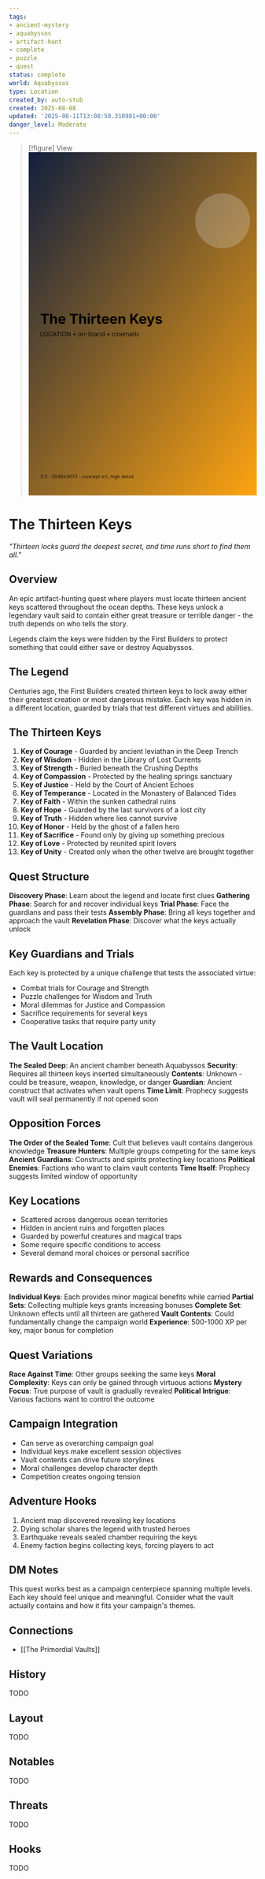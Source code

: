 ```yaml
---
tags:
- ancient-mystery
- aquabyssos
- artifact-hunt
- complete
- puzzle
- quest
status: complete
world: Aquabyssos
type: Location
created_by: auto-stub
created: 2025-08-08
updated: '2025-08-11T13:08:50.310981+00:00'
danger_level: Moderate
---
```


> [!figure] View
![](04_Resources/Assets/Generated/Locations/location-city-the-thirteen-keys-the-thirteen-keys.svg)





# The Thirteen Keys

*"Thirteen locks guard the deepest secret, and time runs short to find them all."*

## Overview
An epic artifact-hunting quest where players must locate thirteen ancient keys scattered throughout the ocean depths. These keys unlock a legendary vault said to contain either great treasure or terrible danger - the truth depends on who tells the story.

Legends claim the keys were hidden by the First Builders to protect something that could either save or destroy Aquabyssos.

## The Legend
Centuries ago, the First Builders created thirteen keys to lock away either their greatest creation or most dangerous mistake. Each key was hidden in a different location, guarded by trials that test different virtues and abilities.

## The Thirteen Keys
1. **Key of Courage** - Guarded by ancient leviathan in the Deep Trench
2. **Key of Wisdom** - Hidden in the Library of Lost Currents
3. **Key of Strength** - Buried beneath the Crushing Depths
4. **Key of Compassion** - Protected by the healing springs sanctuary
5. **Key of Justice** - Held by the Court of Ancient Echoes
6. **Key of Temperance** - Located in the Monastery of Balanced Tides
7. **Key of Faith** - Within the sunken cathedral ruins
8. **Key of Hope** - Guarded by the last survivors of a lost city
9. **Key of Truth** - Hidden where lies cannot survive
10. **Key of Honor** - Held by the ghost of a fallen hero
11. **Key of Sacrifice** - Found only by giving up something precious
12. **Key of Love** - Protected by reunited spirit lovers
13. **Key of Unity** - Created only when the other twelve are brought together

## Quest Structure
**Discovery Phase**: Learn about the legend and locate first clues
**Gathering Phase**: Search for and recover individual keys
**Trial Phase**: Face the guardians and pass their tests
**Assembly Phase**: Bring all keys together and approach the vault
**Revelation Phase**: Discover what the keys actually unlock

## Key Guardians and Trials
Each key is protected by a unique challenge that tests the associated virtue:
- Combat trials for Courage and Strength
- Puzzle challenges for Wisdom and Truth
- Moral dilemmas for Justice and Compassion
- Sacrifice requirements for several keys
- Cooperative tasks that require party unity

## The Vault Location
**The Sealed Deep**: An ancient chamber beneath Aquabyssos
**Security**: Requires all thirteen keys inserted simultaneously
**Contents**: Unknown - could be treasure, weapon, knowledge, or danger
**Guardian**: Ancient construct that activates when vault opens
**Time Limit**: Prophecy suggests vault will seal permanently if not opened soon

## Opposition Forces
**The Order of the Sealed Tome**: Cult that believes vault contains dangerous knowledge
**Treasure Hunters**: Multiple groups competing for the same keys
**Ancient Guardians**: Constructs and spirits protecting key locations
**Political Enemies**: Factions who want to claim vault contents
**Time Itself**: Prophecy suggests limited window of opportunity

## Key Locations
- Scattered across dangerous ocean territories
- Hidden in ancient ruins and forgotten places
- Guarded by powerful creatures and magical traps
- Some require specific conditions to access
- Several demand moral choices or personal sacrifice

## Rewards and Consequences
**Individual Keys**: Each provides minor magical benefits while carried
**Partial Sets**: Collecting multiple keys grants increasing bonuses
**Complete Set**: Unknown effects until all thirteen are gathered
**Vault Contents**: Could fundamentally change the campaign world
**Experience**: 500-1000 XP per key, major bonus for completion

## Quest Variations
**Race Against Time**: Other groups seeking the same keys
**Moral Complexity**: Keys can only be gained through virtuous actions
**Mystery Focus**: True purpose of vault is gradually revealed
**Political Intrigue**: Various factions want to control the outcome

## Campaign Integration
- Can serve as overarching campaign goal
- Individual keys make excellent session objectives
- Vault contents can drive future storylines
- Moral challenges develop character depth
- Competition creates ongoing tension

## Adventure Hooks
1. Ancient map discovered revealing key locations
2. Dying scholar shares the legend with trusted heroes
3. Earthquake reveals sealed chamber requiring the keys
4. Enemy faction begins collecting keys, forcing players to act

## DM Notes
This quest works best as a campaign centerpiece spanning multiple levels. Each key should feel unique and meaningful. Consider what the vault actually contains and how it fits your campaign's themes.


## Connections

- [[The Primordial Vaults]]


## History


TODO


## Layout


TODO


## Notables


TODO


## Threats


TODO


## Hooks


TODO
